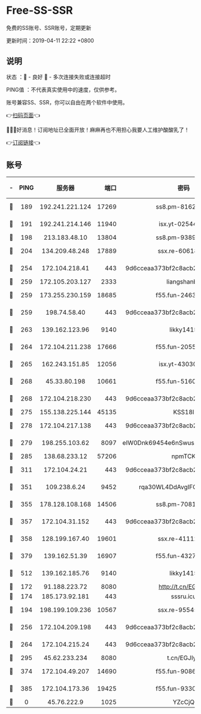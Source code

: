 # Free-SS-SSR

免费的SS账号、SSR账号，定期更新

更新时间：2019-04-11 22:22 +0800

## 说明

状态     ：🙂 - 良好 🙁 - 多次连接失败或连接超时

PING值   ：不代表真实使用中的速度，仅供参考。

账号兼容SS、SSR，你可以自由在两个软件中使用。

👉[扫码页面](https://liesauer.github.io/Free-SS-SSR/)👈

🎉🎉🎉好消息！订阅地址已全面开放！麻麻再也不用担心我要人工维护酸酸乳了！

👉[订阅链接](https://www.liesauer.net/yogurt/subscribe?ACCESS_TOKEN=DAYxR3mMaZAsaqUb)👈

## 账号

|-|PING|服务器|端口|密码|加密方式|区域|
|:----:|:----:|:-----:|-----:|:----:|:----:|:----:|
|🙂|189|192.241.221.124|17269|ss8.pm-81626609|aes-256-cfb|US|
|🙂|191|192.241.214.146|11940|isx.yt-02544513|aes-256-cfb|US|
|🙂|198|213.183.48.10|13804|ss8.pm-93895580|rc4-md5|RU|
|🙂|204|134.209.48.248|17889|ssx.re-60618684|aes-256-cfb|US|
|🙂|254|172.104.218.41|443|9d6cceaa373bf2c8acb22e60b6a58be6|aes-256-cfb|US|
|🙂|259|172.105.203.127|2333|liangshanbo|chacha20|JP|
|🙂|259|173.255.230.159|18685|f55.fun-24638693|aes-256-cfb|US|
|🙂|259|198.74.58.40|443|9d6cceaa373bf2c8acb22e60b6a58be6|aes-256-cfb|US|
|🙂|263|139.162.123.96|9140|likky1415|aes-256-cfb|JP|
|🙂|264|172.104.211.238|17666|f55.fun-20551723|aes-256-cfb|US|
|🙂|265|162.243.151.85|12056|isx.yt-43030728|aes-256-cfb|US|
|🙂|268|45.33.80.198|10661|f55.fun-51606632|aes-256-cfb|US|
|🙂|268|172.104.218.230|443|9d6cceaa373bf2c8acb22e60b6a58be6|aes-256-cfb|US|
|🙂|275|155.138.225.144|45135|KSS18l|rc4-md5|US|
|🙂|278|172.104.217.138|443|9d6cceaa373bf2c8acb22e60b6a58be6|aes-256-cfb|US|
|🙂|279|198.255.103.62|8097|eIW0Dnk69454e6nSwuspv9DmS201tQ0D|aes-256-cfb|US|
|🙂|285|138.68.233.12|57206|npmTCK|rc4-md5|US|
|🙂|311|172.104.24.21|443|9d6cceaa373bf2c8acb22e60b6a58be6|aes-256-cfb|US|
|🙂|351|109.238.6.24|9452|rqa30WL4DdAvgIFG6Fs3znzTa|aes-256-cfb|FR|
|🙂|355|178.128.108.168|14506|ss8.pm-70819008|aes-256-cfb|SG|
|🙂|357|172.104.31.152|443|9d6cceaa373bf2c8acb22e60b6a58be6|aes-256-cfb|US|
|🙂|358|128.199.167.40|19601|ssx.re-41112805|aes-256-cfb|SG|
|🙂|379|139.162.51.39|16907|f55.fun-43279732|aes-256-cfb|SG|
|🙂|512|139.162.185.76|9140|likky1415|aes-256-cfb|DE|
|🙂|172|91.188.223.72|8080|http://t.cn/EGJIyrl|rc4-md5|RU|
|🙂|174|185.173.92.181|443|sssru.icu|rc4-md5|RU|
|🙂|194|198.199.109.236|10567|ssx.re-95545357|aes-256-cfb|US|
|🙂|256|172.104.209.198|443|9d6cceaa373bf2c8acb22e60b6a58be6|aes-256-cfb|US|
|🙂|264|172.104.215.24|443|9d6cceaa373bf2c8acb22e60b6a58be6|aes-256-cfb|US|
|🙂|295|45.62.233.234|8080|t.cn/EGJIyrl|rc4-md5|CA|
|🙂|374|172.104.49.207|14690|f55.fun-90866844|aes-256-cfb|SG|
|🙂|385|172.104.173.36|19425|f55.fun-93309180|aes-256-cfb|SG|
|🙁|0|45.76.222.9|1025|YZcCjQ|rc4-md5|JP|
